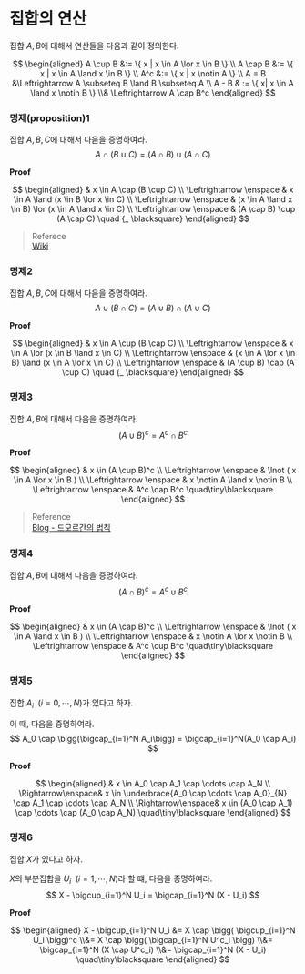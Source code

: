 # 집합의 연산

집합 $A,B$에 대해서 연산들을 다음과 같이 정의한다.

$$ \begin{aligned} A \cup B &:= \{ x | x \in A \lor x \in B \} \\ A \cap B &:= \{ x | x \in A \land x \in B \} \\ A^c &:= \{ x | x \notin A \} \\ A = B &\Leftrightarrow A \subseteq B \land B \subseteq A \\ A - B & := \{ x| x \in A \land x \notin B \} \\& \Leftrightarrow A \cap B^c \end{aligned} $$

### 명제(proposition)1
집합 $A,B,C$에 대해서 다음을 증명하여라.
$$ A \cap (B \cup C) = (A \cap B) \cup (A \cap C) $$

**Proof**

$$ \begin{aligned} & x \in A \cap (B \cup C) \\ \Leftrightarrow \enspace & x \in A \land (x \in B \lor x \in C) \\ \Leftrightarrow \enspace & (x \in A \land x \in B) \lor (x \in A \land x \in C) \\ \Leftrightarrow \enspace & (A \cap B) \cup (A \cap C) \quad {_ \blacksquare} \end{aligned} $$

> Referece  
> [Wiki](https://ko.wikipedia.org/wiki/%EB%85%BC%EB%A6%AC_%EC%97%B0%EC%82%B0)

### 명제2
집합 $A,B,C$에 대해서 다음을 증명하여라.
$$ A \cup (B \cap C) = (A \cup B) \cap (A \cup C) $$

**Proof**

$$ \begin{aligned} & x \in A \cup (B \cap C) \\ \Leftrightarrow \enspace & x \in A \lor (x \in B \land x \in C) \\ \Leftrightarrow \enspace & (x \in A \lor x \in B) \land (x \in A \lor x \in C) \\ \Leftrightarrow \enspace & (A \cup B) \cap (A \cup C) \quad {_ \blacksquare} \end{aligned} $$

### 명제3
집합 $A,B$에 대해서 다음을 증명하여라.
$$ (A \cup B)^c = A^c \cap B^c $$

**Proof**

$$ \begin{aligned} & x \in (A \cup B)^c \\ \Leftrightarrow \enspace & \lnot ( x \in A \lor x \in B ) \\ \Leftrightarrow \enspace & x \notin A \land x \notin B \\ \Leftrightarrow \enspace & A^c \cap B^c \quad\tiny\blacksquare \end{aligned} $$

> Reference  
> [Blog - 드모르간의 법칙](https://freshrimpsushi.github.io/posts/proof-of-de-morgans-laws/)

### 명제4
집합 $A,B$에 대해서 다음을 증명하여라.
$$ (A \cap B)^c = A^c \cup B^c $$

**Proof**

$$ \begin{aligned} & x \in (A \cap B)^c \\ \Leftrightarrow \enspace & \lnot ( x \in A \land x \in B ) \\ \Leftrightarrow \enspace & x \notin A \lor x \notin B \\ \Leftrightarrow \enspace & A^c \cup B^c \quad\tiny\blacksquare \end{aligned} $$

### 명제5
집합 $A_i \enspace(i=0,\cdots,N)$가 있다고 하자.

이 때, 다음을 증명하여라.
$$ A_0 \cap \bigg(\bigcap_{i=1}^N A_i\bigg) = \bigcap_{i=1}^N(A_0 \cap A_i) $$

**Proof**

$$ \begin{aligned} & x \in A_0 \cap A_1 \cap \cdots \cap A_N \\ \Rightarrow\enspace& x \in \underbrace{A_0 \cap \cdots \cap A_0}_{N} \cap A_1 \cap \cdots \cap A_N \\ \Rightarrow\enspace& x \in (A_0 \cap A_1) \cap \cdots \cap (A_0 \cap A_N) \quad\tiny\blacksquare \end{aligned} $$

### 명제6
집합 $X$가 있다고 하자.

$X$의 부분집합을 $U_i \enspace (i=1,\cdots,N)$라 할 떄, 다음을 증명하여라.
$$ X - \bigcup_{i=1}^N U_i = \bigcap_{i=1}^N (X - U_i) $$

**Proof**

$$ \begin{aligned} X - \bigcup_{i=1}^N U_i &= X \cap \bigg( \bigcup_{i=1}^N U_i \bigg)^c \\&= X \cap \bigg( \bigcap_{i=1}^N U^c_i \bigg) \\&= \bigcap_{i=1}^N (X \cap U^c_i) \\&= \bigcap_{i=1}^N (X - U_i) \quad\tiny\blacksquare \end{aligned} $$
